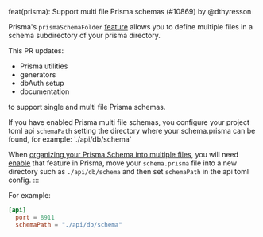 feat(prisma): Support multi file Prisma schemas (#10869) by @dthyresson

Prisma's `prismaSchemaFolder` [feature](https://www.prisma.io/docs/orm/prisma-schema/overview/location#multi-file-prisma-schema) allows you to define multiple files in a schema subdirectory of your prisma directory.

This PR updates:

- Prisma utilities
- generators
- dbAuth setup
- documentation

to support single and multi file Prisma schemas.

If you have enabled Prisma multi file schemas, you configure your project toml api `schemaPath` setting the directory where your schema.prisma can be found, for example: './api/db/schema'

When [organizing your Prisma Schema into multiple files](https://www.prisma.io/blog/organize-your-prisma-schema-with-multi-file-support), you will need [enable](https://www.prisma.io/docs/orm/prisma-schema/overview/location#multi-file-prisma-schema) that feature in Prisma, move your `schema.prisma` file into a new directory such as `./api/db/schema` and then set `schemaPath` in the api toml config.
:::

For example:

```toml title="redwood.toml"
[api]
  port = 8911
  schemaPath = "./api/db/schema"
```
